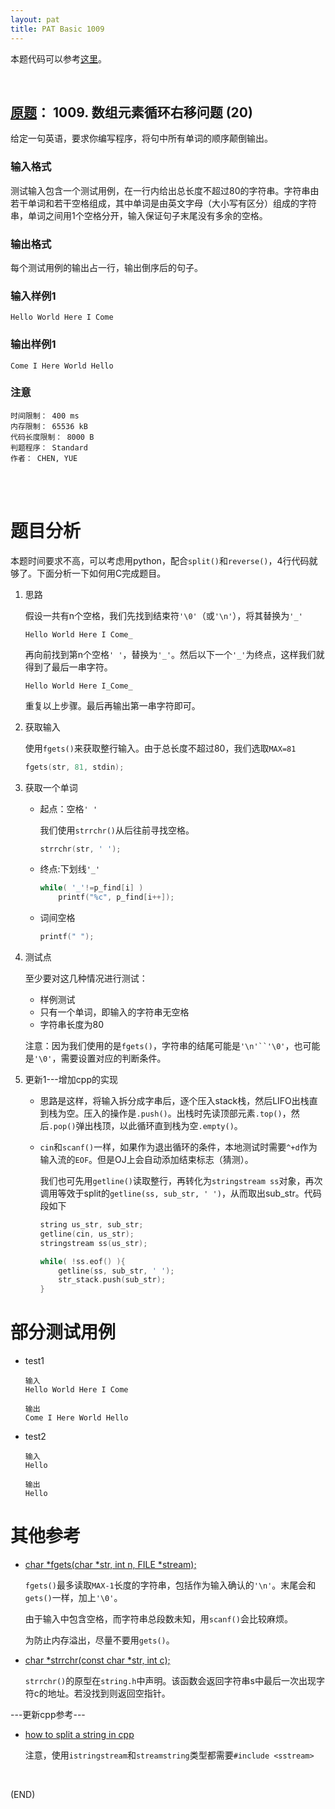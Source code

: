 ```yaml
---
layout: pat
title: PAT Basic 1009
---
```



本题代码可以参考[这里](https://github.com/jJayyyyyyy/cs/tree/master/OJ/PAT/basic_level/1009_%E8%AF%B4%E5%8F%8D%E8%AF%9D)。

<br/>

##	[原题](https://www.patest.cn/contests/pat-b-practise/1009)： 1009. 数组元素循环右移问题 (20)

给定一句英语，要求你编写程序，将句中所有单词的顺序颠倒输出。

###	输入格式

测试输入包含一个测试用例，在一行内给出总长度不超过80的字符串。字符串由若干单词和若干空格组成，其中单词是由英文字母（大小写有区分）组成的字符串，单词之间用1个空格分开，输入保证句子末尾没有多余的空格。

###	输出格式

每个测试用例的输出占一行，输出倒序后的句子。

###	输入样例1

	Hello World Here I Come

###	输出样例1

	Come I Here World Hello

###	注意

	时间限制： 400 ms
	内存限制： 65536 kB
	代码长度限制： 8000 B
	判题程序： Standard
	作者： CHEN, YUE

<br/><br/>

#	题目分析

本题时间要求不高，可以考虑用python，配合`split()`和`reverse()`，4行代码就够了。下面分析一下如何用C完成题目。

1.	思路

	假设一共有n个空格，我们先找到结束符`'\0'`（或`'\n'`），将其替换为`'_'`

	```
	Hello World Here I Come_
	```

	再向前找到第n个空格`' '`，替换为`'_'`。然后以下一个`'_'`为终点，这样我们就得到了最后一串字符。

	```
	Hello World Here I_Come_
	```

	重复以上步骤。最后再输出第一串字符即可。

2.	获取输入

	使用`fgets()`来获取整行输入。由于总长度不超过80，我们选取`MAX=81`

	```c
	fgets(str, 81, stdin);
	```

3.	获取一个单词

	*	起点：空格`' '`

		我们使用`strrchr()`从后往前寻找空格。

		```c
		strrchr(str, ' ');
		```

	*	终点:下划线`'_'`

		```c
		while( '_'!=p_find[i] )
			printf("%c", p_find[i++]);
		```

	*	词间空格
		
		```c
		printf(" ");
		```

4.	测试点

	至少要对这几种情况进行测试：

	*	样例测试
	*	只有一个单词，即输入的字符串无空格
	*	字符串长度为80

	注意：因为我们使用的是`fgets()`，字符串的结尾可能是`'\n'``'\0'`，也可能是`'\0'`，需要设置对应的判断条件。

5.	更新1---增加cpp的实现

	*	思路是这样，将输入拆分成字串后，逐个压入stack栈，然后LIFO出栈直到栈为空。压入的操作是`.push()`。出栈时先读顶部元素`.top()`，然后`.pop()`弹出栈顶，以此循环直到栈为空`.empty()`。

	*	`cin`和`scanf()`一样，如果作为退出循环的条件，本地测试时需要`^+d`作为输入流的`EOF`。但是OJ上会自动添加结束标志（猜测）。

		我们也可先用`getline()`读取整行，再转化为`stringstream ss`对象，再次调用等效于split的`getline(ss, sub_str, ' ')`，从而取出sub_str。代码段如下

		```cpp
		string us_str, sub_str;
		getline(cin, us_str);
		stringstream ss(us_str);

		while( !ss.eof() ){
			getline(ss, sub_str, ' ');
			str_stack.push(sub_str);
		}
		```

#	部分测试用例

*	test1

		输入
		Hello World Here I Come

		输出
		Come I Here World Hello

*	test2

		输入
		Hello

		输出
		Hello

#	其他参考

*	[char *fgets(char *str, int n, FILE *stream);](https://www-s.acm.illinois.edu/webmonkeys/book/c_guide/2.12.html#fgets)

	`fgets()`最多读取`MAX-1`长度的字符串，包括作为输入确认的`'\n'`。末尾会和`gets()`一样，加上`'\0'`。

	由于输入中包含空格，而字符串总段数未知，用`scanf()`会比较麻烦。

	为防止内存溢出，尽量不要用`gets()`。

*	[char *strrchr(const char *str, int c);](https://www-s.acm.illinois.edu/webmonkeys/book/c_guide/2.14.html#strrchr)

	`strrchr()`的原型在`string.h`中声明。该函数会返回字符串s中最后一次出现字符c的地址。若没找到则返回空指针。

---更新cpp参考---

*	[how to split a string in cpp](http://www.cplusplus.com/faq/sequences/strings/split/)

	注意，使用`istringstream`和`streamstring`类型都需要`#include <sstream>`

<br/>

(END)
